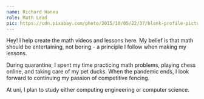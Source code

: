 ```yaml
---
name: Richard Hanxu
role: Math Lead
pic: https://cdn.pixabay.com/photo/2015/10/05/22/37/blank-profile-picture-973460_1280.png
---
```

Hey! I help create the math videos and lessons here. 
My belief is that math should be entertaining, not boring - a principle I follow when making my lessons.

During quarantine, I spent my time practicing math problems, 
playing chess online, and taking care of my pet ducks. 
When the pandemic ends, I look forward to continuing my passion of competitive fencing.

At uni, I plan to study either computing engineering or computer science.